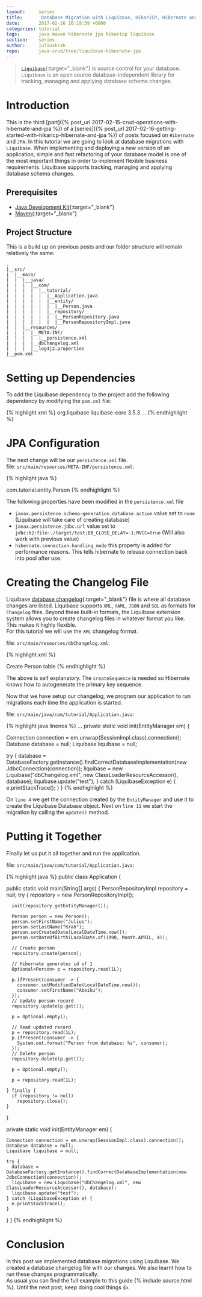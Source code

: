 ```yaml
---
layout:     series
title:      'Database Migration with Liquibase, HikariCP, Hibernate and JPA'
date:       2017-02-26 16:19:59 +0000
categories: tutorial
tags:       java maven hibernate jpa hikaricp liquibase
section:    series
author:     juliuskrah
repo:       java-crud/tree/liquibase-hibernate-jpa
---
```

> [`Liquibase`][Liquibase]{:target="_blank"} is source control for your database. `Liquibase` is an open source database-independent 
  library for tracking, managing and applying database schema changes.

# Introduction
This is the third [part]({% post_url 2017-02-15-crud-operations-with-hibernate-and-jpa %}) of a [series]({% post_url 2017-02-16-getting-started-with-hikaricp-hibernate-and-jpa %})
of posts focused on `Hibernate` and `JPA`.  In this tutorial we are going to look at database migrations with `Liquibase`.
When implementing and deploying a new version of an application, simple and fast refactoring of your database model is one of the most
important things in order to implement flexible business requirements. Liquibase supports tracking, managing and applying database 
schema changes.

## Prerequisites
- [Java Development Kit][JDK]{:target="_blank"}  
- [Maven][]{:target="_blank"}

## Project Structure
This is a build up on previous posts and our folder structure will remain relatively the same:

```
.
|__src/
|  |__main/
|  |  |__java/
|  |  |  |__com/
|  |  |  |  |__tutorial/
|  |  |  |  |  |__Application.java
|  |  |  |  |  |__entity/
|  |  |  |  |  |  |__Person.java
|  |  |  |  |  |__repository/
|  |  |  |  |  |  |__PersonRepository.java
|  |  |  |  |  |  |__PersonRepositoryImpl.java
|  |  |__resources/
|  |  |  |__META-INF/
|  |  |  |  |__persistence.xml
|  |  |  |__dbChangelog.xml
|  |  |  |__log4j2.properties
|__pom.xml
```

# Setting up Dependencies
To add the Liquibase dependency to the project add the following dependency by modifying the `pom.xml` file:

{% highlight xml %}
<dependencies>
  <dependency>
    <groupId>org.liquibase</groupId>
    <artifactId>liquibase-core</artifactId>
    <version>3.5.3</version>
  </dependency>
  ...
</dependencies>
{% endhighlight %}

# JPA Configuration
The next change will be our `persistence.xml` file.  
file: `src/main/resources/META-INF/persistence.xml`:

{% highlight java %}
<?xml version="1.0" encoding="UTF-8"?>
<persistence version="2.1"
    xmlns="http://xmlns.jcp.org/xml/ns/persistence" xmlns:xsi="http://www.w3.org/2001/XMLSchema-instance"
    xsi:schemaLocation="http://xmlns.jcp.org/xml/ns/persistence
    http://xmlns.jcp.org/xml/ns/persistence/persistence_2_1.xsd">
  <persistence-unit name="com.juliuskrah.tutorial"
    transaction-type="RESOURCE_LOCAL">
    <class>com.tutorial.entity.Person</class>
    <properties>
      <property name="javax.persistence.schema-generation.database.action"
        value="none" />
      <property name="javax.persistence.provider"
        value="org.hibernate.jpa.HibernatePersistenceProvider" />
      <property name="javax.persistence.jdbc.driver" value="org.h2.Driver" />
      <property name="javax.persistence.jdbc.url" value="jdbc:h2:file:./target/test;DB_CLOSE_DELAY=-1;MVCC=true" />
      <property name="javax.persistence.jdbc.user" value="sa" />
      <property name="javax.persistence.jdbc.password" value="" />
      <property name="hibernate.hikari.minimumIdle" value="5" />
      <property name="hibernate.hikari.maximumPoolSize" value="10" />
      <property name="hibernate.hikari.idleTimeout" value="30000" />
      <property name="hibernate.connection.handling_mode" value="delayed_acquisition_and_release_after_transaction" />
      <property name="hibernate.connection.provider_class" value="org.hibernate.hikaricp.internal.HikariCPConnectionProvider" />
    </properties>
  </persistence-unit>
</persistence>
{% endhighlight %}

The following properties have been modified in the `persistence.xml` file

- `javax.persistence.schema-generation.database.action` value set to `none` (Liquibase will take care of creating database)
- `javax.persistence.jdbc.url` value set to `jdbc:h2:file:./target/test;DB_CLOSE_DELAY=-1;MVCC=true` (Will also work with previous value)
- `hibernate.connection.handling_mode` this property is added for performance reasons. This tells hibernate to release connection back
   into pool after use.

# Creating the Changelog File
Liquibase [database changelog][Changelog]{:target="_blank"} file is where all database changes are listed. Liquibase supports 
`XML`, `YAML`, `JSON` and `SQL` as formats for `Changelog` files. Beyond these built-in formats, the Liquibase extension system 
allows you to create changelog files in whatever format you like. This makes it highly flexible.  
For this tutorial we will use the `XML` changelog format. 

file: `src/main/resources/dbChangelog.xml`:

{% highlight xml %}
<?xml version="1.0" encoding="UTF-8"?>
<databaseChangeLog 
  xmlns="http://www.liquibase.org/xml/ns/dbchangelog"
  xmlns:xsi="http://www.w3.org/2001/XMLSchema-instance"
  xsi:schemaLocation="http://www.liquibase.org/xml/ns/dbchangelog 
    http://www.liquibase.org/xml/ns/dbchangelog/dbchangelog-3.5.xsd">
  <property name="autoIncrement" value="true" dbms="mysql,h2,postgresql,oracle,mssql"/>

  <changeSet id="0" author="julius" dbms="h2,postgresql,oracle">
    <createSequence sequenceName="hibernate_sequence" startValue="1" incrementBy="1"/>
  </changeSet>
		
  <changeSet id="1" author="julius">
    <comment>Create Person table</comment>
    <createTable tableName="person">
      <column name="id" type="bigint" autoIncrement="${autoIncrement}">
        <constraints primaryKey="true" nullable="false" />
      </column>
      <column name="firstName" type="varchar(255)"/>
      <column name="lastname" type="varchar(255)"/>
      <column name="dateOfBirth" type="date"/>
      <column name="createdDate" type="timestamp"/>
      <column name="modifiedDate" type="timestamp"/>
    </createTable>
  </changeSet>
</databaseChangeLog>
{% endhighlight %}

The above is self explanatory. The `createSequence` is needed so Hibernate knows how to autogenerate the primary key sequence.

Now that we have setup our changelog, we program our application to run migrations each time the application is started.

file: `src/main/java/com/tutorial/Application.java`:

{% highlight java linenos %}
...
private static void init(EntityManager em) {

  Connection connection = em.unwrap(SessionImpl.class).connection();
  Database database = null;
  Liquibase liquibase = null;

  try {
    database = DatabaseFactory.getInstance().findCorrectDatabaseImplementation(new JdbcConnection(connection));
    liquibase = new Liquibase("dbChangelog.xml", new ClassLoaderResourceAccessor(), database);
    liquibase.update("test");
  } catch (LiquibaseException e) {
    e.printStackTrace();
  }
}
{% endhighlight %}

On `line 4` we get the connection created by the `EntityManager` and use it to create the Liquibase Database object. Next on `line 11`
we start the migration by calling the `update()` method.

# Putting it Together
Finally let us put it all together and run the application.

file: `src/main/java/com/tutorial/Application.java`:

{% highlight java %}
public class Application {

  public static void main(String[] args) {
    PersonRepositoryImpl repository = null;
    try {
      repository = new PersonRepositoryImpl();

      init(repository.getEntityManager());

      Person person = new Person();
      person.setFirstName("Julius");
      person.setLastName("Krah");
      person.setCreatedDate(LocalDateTime.now());
      person.setDateOfBirth(LocalDate.of(1990, Month.APRIL, 4));

      // Create person
      repository.create(person);

      // Hibernate generates id of 1
      Optional<Person> p = repository.read(1L);

      p.ifPresent(consumer -> {
        consumer.setModifiedDate(LocalDateTime.now());
        consumer.setFirstName("Abeiku");
      });
      // Update person record
      repository.update(p.get());

      p = Optional.empty();

      // Read updated record
      p = repository.read(1L);
      p.ifPresent(consumer -> {
        System.out.format("Person from database: %s", consumer);
      });
      // Delete person
      repository.delete(p.get());

      p = Optional.empty();

      p = repository.read(1L);
			
    } finally {
      if (repository != null)
        repository.close();
    }
  }

  private static void init(EntityManager em) {

    Connection connection = em.unwrap(SessionImpl.class).connection();
    Database database = null;
    Liquibase liquibase = null;

    try {
      database = DatabaseFactory.getInstance().findCorrectDatabaseImplementation(new JdbcConnection(connection));
      liquibase = new Liquibase("dbChangelog.xml", new ClassLoaderResourceAccessor(), database);
      liquibase.update("test");
    } catch (LiquibaseException e) {
      e.printStackTrace();
    }
  }
}
{% endhighlight %}


# Conclusion
In this post we implemented database migrations using Liquibase. We created a database changelog file with our changes. We also learnt
how to run these changes programmatically.    
As usual you can find the full example to this guide {% include source.html %}. Until the next post, keep doing cool things :+1:.




[Liquibase]:    http://www.liquibase.org/
[Maven]:        http://maven.apache.org
[JDK]:          http://www.oracle.com/technetwork/java/javase/downloads/index.html
[Changelog]:    http://www.liquibase.org/documentation/databasechangelog.html